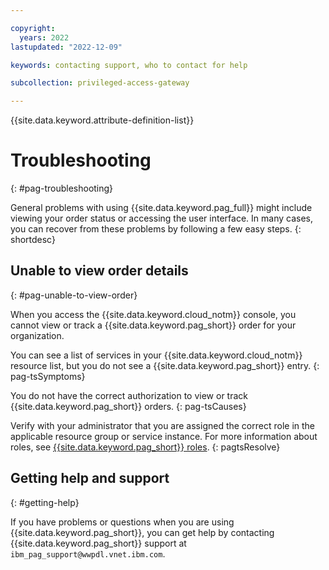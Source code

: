 ```yaml
---

copyright:
  years: 2022
lastupdated: "2022-12-09"

keywords: contacting support, who to contact for help

subcollection: privileged-access-gateway

---
```


{{site.data.keyword.attribute-definition-list}}

# Troubleshooting
{: #pag-troubleshooting}

General problems with using {{site.data.keyword.pag_full}} might include viewing your order status or accessing the user interface. In many cases, you can recover from these problems by following a few easy steps.
{: shortdesc}

## Unable to view order details
{: #pag-unable-to-view-order}

When you access the {{site.data.keyword.cloud_notm}} console, you cannot view or track a {{site.data.keyword.pag_short}} order for your organization.

You can see a list of services in your {{site.data.keyword.cloud_notm}} resource list, but you do not see a {{site.data.keyword.pag_short}} entry.
{: pag-tsSymptoms}

You do not have the correct authorization to view or track {{site.data.keyword.pag_short}} orders.
{: pag-tsCauses}

Verify with your administrator that you are assigned the correct role in the applicable resource group or service instance. For more information about roles, see [{{site.data.keyword.pag_short}} roles](/docs/privileged-access-gateway?topic=privileged-access-gateway-pag-roles).
{: pagtsResolve}


## Getting help and support
{: #getting-help}

If you have problems or questions when you are using {{site.data.keyword.pag_short}}, you can get help by contacting {{site.data.keyword.pag_short}} support at `ibm_pag_support@wwpdl.vnet.ibm.com`.
